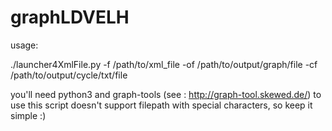 # graphLDVELH

usage:

./launcher4XmlFile.py -f /path/to/xml_file -of /path/to/output/graph/file -cf /path/to/output/cycle/txt/file

you'll need python3 and graph-tools (see : http://graph-tool.skewed.de/) to use this script
doesn't support filepath with special characters, so keep it simple :)

